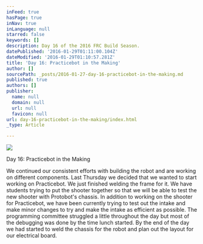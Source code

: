 ```yaml
---
inFeed: true
hasPage: true
inNav: true
inLanguage: null
starred: false
keywords: []
description: Day 16 of the 2016 FRC Build Season.
datePublished: '2016-01-29T01:11:00.104Z'
dateModified: '2016-01-29T01:10:57.281Z'
title: 'Day 16: Practicebot in the Making'
author: []
sourcePath: _posts/2016-01-27-day-16-practicebot-in-the-making.md
published: true
authors: []
publisher:
  name: null
  domain: null
  url: null
  favicon: null
url: day-16-practicebot-in-the-making/index.html
_type: Article

---
```

![](https://the-grid-user-content.s3-us-west-2.amazonaws.com/28a50394-d21a-4759-a57e-b1be42ca7793.JPG)

Day 16: Practicebot in the Making

We continued our consistent efforts with building the robot and are working on different components.  Last Thursday we decided that we wanted to start working on Practicebot. We just finished welding the frame for it. We have students trying to put the shooter together so that we will be able to test the new shooter with Protobot's chassis.  In addition to working on the shooter for Practicebot, we have been currently trying to test out the intake and make minor changes to try and make the intake as efficient as possible.  The programming committee struggled a little throughout the day but most of the debugging was done by the time lunch started.  By the end of the day we had started to weld the chassis for the robot and plan out the layout for our electrical board.